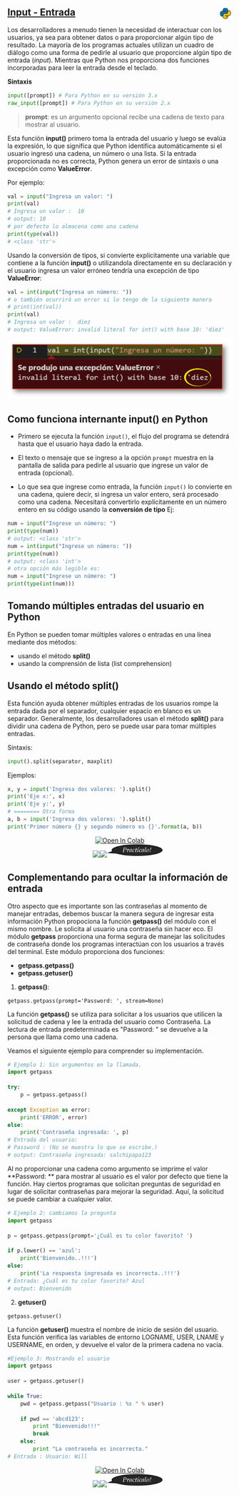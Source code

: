 ## <u>Input - Entrada</u> <img src="../assets/img/python(144x144).png" width="30" align="right">

Los desarrolladores a menudo tienen la necesidad de interactuar con los usuarios, ya sea para obtener datos o para proporcionar algún tipo de resultado. La mayoría de los programas actuales utilizan un cuadro de diálogo como una forma de pedirle al usuario que proporcione algún tipo de entrada (*input*). Mientras que Python nos proporciona dos funciones incorporadas para leer la entrada desde el teclado.

**Sintaxis**

```py
input([prompt]) # Para Python en su versión 3.x
raw_input([prompt]) # Para Python en su versión 2.x
```


> **prompt**: es un argumento opcional recibe una cadena de texto para mostrar al usuario.


Esta función **input()** primero toma la entrada del usuario y luego se evalúa la expresión, lo que significa que Python identifica automáticamente si el usuario ingresó una cadena, un número o una lista. Si la entrada proporcionada no es correcta, Python genera un error de sintaxis o una excepción como **ValueError**. 

Por ejemplo:

```py
val = input("Ingresa un valor: ")
print(val)
# Ingresa un valor :  10
# output: 10 
# por defecto lo almacena como una cadena
print(type(val))
# <class 'str'>
```

Usando la conversión de tipos, si convierte explícitamente una variable que contiene a la función **input()** o utilizandola directamente en su declaración y el usuario ingresa un valor erróneo tendría una excepción de tipo **ValueError**:

```py
val = int(input("Ingresa un número: "))
# o también ocurrirá un error si lo tengo de la siguiente manera
# print(int(val))
print(val)
# Ingresa un valor :  diez
# output: ValueError: invalid literal for int() with base 10: 'diez'
```
<p align="center">
<img src="assets/png/exception_input.png"/>
</p>


## Como funciona internante input() en Python

- Primero se ejecuta la función `input()`, el flujo del programa se detendrá hasta que el usuario haya dado la entrada.

- El texto o mensaje que se ingreso a la opción `prompt` muestra en la pantalla de salida para pedirle al usuario que ingrese un valor de entrada (opcional).

- Lo que sea que ingrese como entrada, la función `input()` lo convierte en una cadena, quiere decir, si ingresa un valor entero, será procesado como una cadena. Necesitará convertirlo explícitamente en un número entero en su código usando la **conversión de tipo** Ej: 

```py
num = input("Ingrese un número: ")
print(type(num))
# output: <class 'str'>
num = int(input("Ingrese un número: "))
print(type(num))
# output: <class 'int'>
# otra opción más legible es:
num = input("Ingrese un número: ")
print(type(int(num)))
```

## Tomando múltiples entradas del usuario en Python

En Python se pueden tomar múltiples valores o entradas en una línea mediante dos métodos:

- usando el método **split()**
- usando la comprensión de lista (list comprehension)

## Usando el método split()

Esta función ayuda obtener múltiples entradas de los usuarios rompe la entrada dada por el separador, cualquier espacio en blanco es un separador. Generalmente, los desarrolladores usan el método **split()** para dividir una cadena de Python, pero se puede usar para tomar múltiples entradas. 


Sintaxis: 

```py
input().split(separator, maxplit)
```

Ejemplos: 

```py
x, y = input('Ingresa dos valores: ').split()
print('Eje x:', x)
print('Eje y:', y)
# ======== Otra forma
a, b = input('Ingresa dos valores: ').split()
print('Primer número {} y segundo número es {}'.format(a, b))
```
<p align="center">
<a href="https://colab.research.google.com/drive/1Xii73KEHvw8y9Utu1KlSH8FGWfrPaSO8?usp=sharing">
  <img src="https://colab.research.google.com/assets/colab-badge.svg" alt="Open In Colab"/> 
</a> <br> <img src="assets/ico/point_up.ico" width="30" style="margin-left: 35px;"><img src="assets/ico/ninja_head.ico" width="35"><img src="assets/png/message.png" width="125" height="30"> 
</p>


## Complementando para ocultar la información de entrada


Otro aspecto que es importante son las contraseñas al momento de manejar entradas, debemos buscar la manera segura de ingresar esta información Python propociona la función **getpass()** del módulo con el mismo nombre. Le solicita al usuario una contraseña sin hacer eco. El módulo **getpass** proporciona una forma segura de manejar las solicitudes de contraseña donde los programas interactúan con los usuarios a través del terminal. Este módulo proporciona dos funciones:


- **getpass.getpass()**
- **getpass.getuser()**



1. **getpass()**: 

```
getpass.getpass(prompt='Password: ', stream=None) 
```

La función **getpass()** se utiliza para solicitar a los usuarios que utilicen la solicitud de cadena y lee la entrada del usuario como Contraseña. La lectura de entrada predeterminada es "Password: " se devuelve a la persona que llama como una cadena.


Veamos el siguiente ejemplo para comprender su implementación.

```py
# Ejemplo 1: Sin argumentos en la llamada.
import getpass
 
try:
    p = getpass.getpass()
    
except Exception as error:
    print('ERROR', error)
else:
    print('Contraseña ingresada: ', p)
# Entrada del usuario:
# Password : (No se muestra lo que se escribe.)
# output: Contraseña ingresada: salchipapa123
```

Al no proporcionar una cadena como argumento se imprime el valor **Password: ** para mostrar al usuario es el valor por defecto que tiene la función. Hay ciertos programas que solicitan preguntas de seguridad en lugar de solicitar contraseñas para mejorar la seguridad. Aquí, la solicitud se puede cambiar a cualquier valor.  


```py
# Ejemplo 2: cambiamos la pregunta
import getpass
 
p = getpass.getpass(prompt='¿Cuál es tu color favorito? ')
 
if p.lower() == 'azul':
    print('Bienvenido..!!!')
else:
    print('La respuesta ingresada es incorrecta..!!!')
# Entrada: ¿Cuál es tu color favorito? Azul
# output: Bienvenido
```


2. **getuser()** 


```
getpass.getuser()
```

La función **getuser()** muestra el nombre de inicio de sesión del usuario. Esta función verifica las variables de entorno LOGNAME, USER, LNAME y USERNAME, en orden, y devuelve el valor de la primera cadena no vacía. 



```py
#Ejemplo 3: Mostrando el usuario 
import getpass
 
user = getpass.getuser()
 
while True:
    pwd = getpass.getpass("Usuario : %s " % user)
 
    if pwd == 'abcd123':
        print "Bienvenido!!!"
        break
    else:
        print "La contraseña es incorrecta."
# Entrada : Usuario: Will 
```

<p align="center">
<a href="https://colab.research.google.com/drive/1Xii73KEHvw8y9Utu1KlSH8FGWfrPaSO8?usp=sharing#scrollTo=_8VwvC5fSO7k">
  <img src="https://colab.research.google.com/assets/colab-badge.svg" alt="Open In Colab"/> 
</a> <br> <img src="assets/ico/point_up.ico" width="30" style="margin-left: 35px;"><img src="assets/ico/ninja_head.ico" width="40"><img src="assets/png/message.png" width="125" height="30"> 
</p>